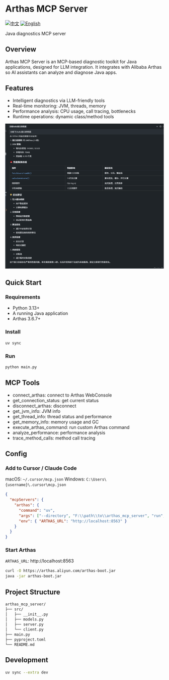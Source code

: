 # Arthas MCP Server

[![中文](https://img.shields.io/badge/lang-中文-blue.svg)](README.zh-CN.md) [![English](https://img.shields.io/badge/lang-English-red.svg)](README.en.md)

Java diagnostics MCP server

## Overview

Arthas MCP Server is an MCP-based diagnostic toolkit for Java applications, designed for LLM integration. It integrates with Alibaba Arthas so AI assistants can analyze and diagnose Java apps.

## Features

- Intelligent diagnostics via LLM-friendly tools
- Real-time monitoring: JVM, threads, memory
- Performance analysis: CPU usage, call tracing, bottlenecks
- Runtime operations: dynamic class/method tools

![示例图片](./usecase/case1.png)

## Quick Start

### Requirements
- Python 3.13+
- A running Java application
- Arthas 3.6.7+

### Install
```bash
uv sync
```

### Run
```bash
python main.py
```

## MCP Tools

- connect_arthas: connect to Arthas WebConsole
- get_connection_status: get current status
- disconnect_arthas: disconnect
- get_jvm_info: JVM info
- get_thread_info: thread status and performance
- get_memory_info: memory usage and GC
- execute_arthas_command: run custom Arthas command
- analyze_performance: performance analysis
- trace_method_calls: method call tracing

## Config

### Add to Cursor / Claude Code

macOS: `~/.cursor/mcp.json`
Windows: `C:\Users\{username}\.cursor\mcp.json`

```json
{
  "mcpServers": {
    "arthas": {
      "command": "uv",
      "args": ["--directory", "F:\\path\\to\\arthas_mcp_server", "run", "python", "main.py"],
      "env": { "ARTHAS_URL": "http://localhost:8563" }
    }
  }
}
```

### Start Arthas

`ARTHAS_URL`: http://localhost:8563

```bash
curl -O https://arthas.aliyun.com/arthas-boot.jar
java -jar arthas-boot.jar
```

## Project Structure

```
arthas_mcp_server/
├── src/
│   ├── __init__.py
│   ├── models.py
│   ├── server.py
│   └── client.py
├── main.py
├── pyproject.toml
└── README.md
```

## Development

```bash
uv sync --extra dev
```
